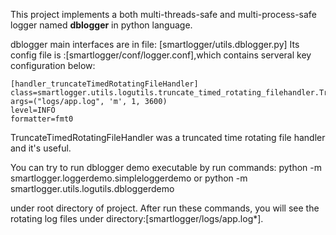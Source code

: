 

This project implements a both multi-threads-safe and multi-process-safe logger named **dblogger** in python language.

dblogger main interfaces are in file: [smartlogger/utils.dblogger.py]
Its config file is :[smartlogger/conf/logger.conf],which contains serveral key configuration below:

    [handler_truncateTimedRotatingFileHandler]
    class=smartlogger.utils.logutils.truncate_timed_rotating_filehandler.TruncateTimedRotatingFileHandler
    args=("logs/app.log", 'm', 1, 3600)
    level=INFO
    formatter=fmt0

TruncateTimedRotatingFileHandler was a truncated time rotating file handler and it's useful.

You can try to run dblogger demo executable by run commands:
    python -m smartlogger.loggerdemo.simpleloggerdemo
    or 
    python -m smartlogger.utils.logutils.dbloggerdemo
  
under root directory of project. After run these commands, you will see the rotating log files under directory:[smartlogger/logs/app.log*].
